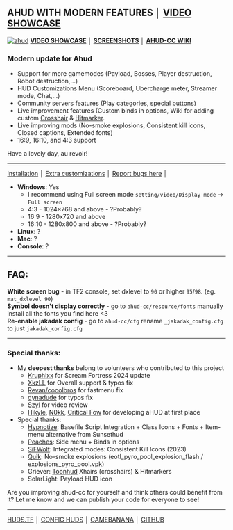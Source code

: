 ## AHUD WITH MODERN FEATURES │ [VIDEO SHOWCASE](https://imgur.com/gallery/ahud-cc-9npCWPa)
[![ahud](https://i.imgur.com/9sxJ95b.png)](ttps://www.youtube.com/watch?v=DJ5fu-YB5-c)
**[VIDEO SHOWCASE](https://imgur.com/gallery/ahud-cc-9npCWPa)**  │ 
**[SCREENSHOTS](https://imgur.com/gallery/ahud-cc-9npCWPa)**  │ 
**[AHUD-CC WIKI](https://github.com/jakadak/ahud-cc/wiki)**

### Modern update for Ahud
- Support for more gamemodes (Payload, Bosses, Player destruction, Robot destruction,...)
- HUD Customizations Menu (Scoreboard, Ubercharge meter, Streamer mode, Chat,...)
- Community servers features (Play categories, special buttons)
- Live improvement features (Custom binds in options, Wiki for adding custom [Crosshair](https://github.com/jakadak/ahud-cc/wiki/Crosshair) & [Hitmarker](https://github.com/jakadak/ahud-cc/wiki/Hitmarker).
- Live improving mods (No-smoke explosions, Consistent kill icons, Closed captions, Extended fonts)
- 16:9, 16:10, and 4:3 support

Have a lovely day, au revoir!

***

[Installation](https://github.com/jakadak/ahud-cc/wiki/Installation)  │ 
[Extra customizations](https://github.com/jakadak/ahud-cc/wiki/Customization)  │ 
[Report bugs here](https://github.com/jakadak/ahud-cc/issues/new/choose)  │ 
* **Windows**: Yes
  * I recommend using Full screen mode `setting/video/Display mode` -> `Full screen`
  * 4:3 - 1024×768 and above - ?Probably?
  * 16:9 - 1280x720 and above
  * 16:10 -  1280x800 and above - ?Probably?
* **Linux**: ?
* **Mac**: ?
* **Console**: ?

***

## FAQ: 
**White screen bug** - in TF2 console, set dxlevel to `90` or higher `95`/`98`. (eg. `mat_dxlevel 90`)  
**Symbol doesn't display correctly** - go to `ahud-cc/resource/fonts` manually install all the fonts you find here <3  
**Re-enable jakadak config** - go to `ahud-cc/cfg` rename  `_jakadak_config.cfg` to just `jakadak_config.cfg`

***

### Special thanks:
- My **deepest thanks** belong to volunteers who contributed to this project
  - [Kruphixx](https://github.com/Kruphixx) for Scream Fortress 2024 update
  - [XkzLL](https://github.com/XkzLL) for Overall support & typos fix
  - [Revan/cooolbros](https://github.com/cooolbros) for fastmenu fix
  - [dynadude](https://github.com/dynadude) for typos fix
  - [Szyl](https://www.youtube.com/@szyl) for video review
  - [Hikyle](https://github.com/Hikyle), [N0kk](https://github.com/N0kk), [Critical Fow](https://github.com/CriticalFlaw) for developing aHUD at first place
- Special thanks:
  - [Hypnotize](https://github.com/Hypnootize): Basefile Script Integration + Class Icons + Fonts + Item-menu alternative from Sunsethud
  - [Peaches](https://github.com/PapaPeach): Side menu + Binds in options
  - [SiFWolf](https://gamebanana.com/members/1417462): Integrated modes: Consistent Kill Icons (2023)
  - [Quik](https://www.teamfortress.tv/user/Quik): No-smoke explosions (eotl_pyro_pool_explosion_flash / explosions_pyro_pool.vpk)
  - Griever: [Toonhud](https://steamcommunity.com/id/griiver/) Xhairs (crosshairs) & Hitmarkers
  - SolarLight: Payload HUD icon

Are you improving ahud-cc for yourself and think others could benefit from it? Let me know and we can publish your code for everyone to see!

***

[HUDS.TF](https://tf2huds.dev/hud/ahud-cc)   │   [CONFIG HUDS](https://comfig.app/huds/page/ahud-cc/)   │   [GAMEBANANA](https://gamebanana.com/mods/530465)   │   [GITHUB](https://github.com/jakadak/ahud-cc)
